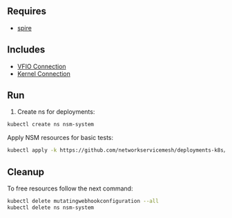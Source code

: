 ## Requires

- [spire](../spire)

## Includes

- [VFIO Connection](../use-cases/Vfio2Noop)
- [Kernel Connection](../use-cases/SriovKernel2Noop)

## Run

1. Create ns for deployments:
```bash
kubectl create ns nsm-system
```

Apply NSM resources for basic tests:
```bash
kubectl apply -k https://github.com/networkservicemesh/deployments-k8s/examples/sriov?ref=67979b999112dc2219d8a57a80cfab2e0d78a062
```

## Cleanup

To free resources follow the next command:
```bash
kubectl delete mutatingwebhookconfiguration --all
kubectl delete ns nsm-system
```
